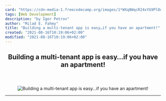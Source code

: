 ```yaml
---
card: "https://cdn-media-1.freecodecamp.org/images/1*WXq8WqcR24xYG9PlOdwktw.jpeg"
tags: [Web Development]
description: "by Igor Petrov"
author: "Milad E. Fahmy"
title: "Building a multi-tenant app is easy…if you have an apartment!"
created: "2021-08-16T10:19:06+02:00"
modified: "2021-08-16T10:19:06+02:00"
---
```

<div class="site-wrapper">
<main id="site-main" class="site-main outer">
<div class="inner">
<article class="post-full post tag-web-development tag-ruby tag-tech tag-saas tag-programming ">
<header class="post-full-header">
<h1 class="post-full-title">Building a multi-tenant app is easy…if you have an apartment!</h1>
</header>
<figure class="post-full-image">
<picture>
<source media="(max-width: 700px)" sizes="1px" srcset="data:image/gif;base64,R0lGODlhAQABAIAAAAAAAP///yH5BAEAAAAALAAAAAABAAEAAAIBRAA7 1w">
<source media="(min-width: 701px)" sizes="(max-width: 800px) 400px,
(max-width: 1170px) 700px,
1400px" srcset="https://cdn-media-1.freecodecamp.org/images/1*WXq8WqcR24xYG9PlOdwktw.jpeg 300w,
https://cdn-media-1.freecodecamp.org/images/1*WXq8WqcR24xYG9PlOdwktw.jpeg 600w,
https://cdn-media-1.freecodecamp.org/images/1*WXq8WqcR24xYG9PlOdwktw.jpeg 1000w,
https://cdn-media-1.freecodecamp.org/images/1*WXq8WqcR24xYG9PlOdwktw.jpeg 2000w">
<img onerror="this.style.display='none'" src="https://cdn-media-1.freecodecamp.org/images/1*WXq8WqcR24xYG9PlOdwktw.jpeg" alt="Building a multi-tenant app is easy…if you have an apartment!">
</picture>
</figure>
<section class="post-full-content">
<div class="post-content medium-migrated-article">
</div>
<hr>
</section>
</article>
</div>
</main>
</div>
<!-- Google Tag Manager (noscript) -->
<!-- End Google Tag Manager (noscript) -->
